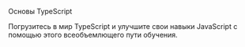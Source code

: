Основы TypeScript

Погрузитесь в мир TypeScript и улучшите свои навыки JavaScript с помощью этого всеобъемлющего пути обучения.
